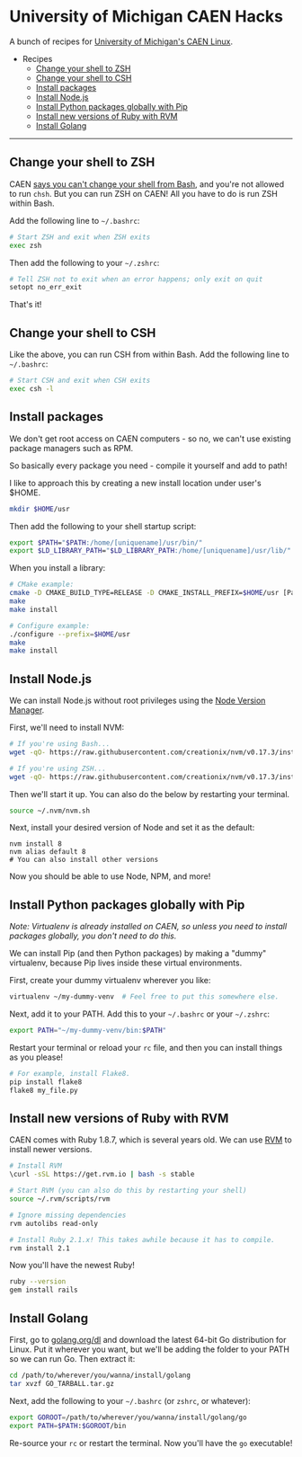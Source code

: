 University of Michigan CAEN Hacks
=================================

A bunch of recipes for [University of Michigan's CAEN Linux](http://caen.engin.umich.edu/faqs/linux).

* Recipes
  * [Change your shell to ZSH](#change-your-shell-to-zsh)
  * [Change your shell to CSH](#change-your-shell-to-csh)
  * [Install packages](#install-packages)
  * [Install Node.js](#install-nodejs)
  * [Install Python packages globally with Pip](#install-python-packages-globally-with-pip)
  * [Install new versions of Ruby with RVM](#install-new-versions-of-ruby-with-rvm)
  * [Install Golang](#install-golang)


************


Change your shell to ZSH
------------------------

CAEN [says you can't change your shell from Bash](http://caen.engin.umich.edu/faqs/linux#switchshell), and you're not allowed to run `chsh`. But you can run ZSH on CAEN! All you have to do is run ZSH within Bash.

Add the following line to `~/.bashrc`:

```bash
# Start ZSH and exit when ZSH exits
exec zsh
```

Then add the following to your `~/.zshrc`:

```sh
# Tell ZSH not to exit when an error happens; only exit on quit
setopt no_err_exit
```

That's it!

Change your shell to CSH
------------------------

Like the above, you can run CSH from within Bash. Add the following line to `~/.bashrc`:


```bash
# Start CSH and exit when CSH exits
exec csh -l
```

Install packages
---------------

We don't get root access on CAEN computers - so no, we can't use existing package managers such as RPM.

So basically every package you need - compile it yourself and add to path!

I like to approach this by creating a new install location under user's $HOME.

```bash
mkdir $HOME/usr
```

Then add the following to your shell startup script:

```bash
export $PATH="$PATH:/home/[uniquename]/usr/bin/"
export $LD_LIBRARY_PATH="$LD_LIBRARY_PATH:/home/[uniquename]/usr/lib/"
```

When you install a library:

```bash
# CMake example:
cmake -D CMAKE_BUILD_TYPE=RELEASE -D CMAKE_INSTALL_PREFIX=$HOME/usr [Path to CMake source]
make
make install

# Configure example:
./configure --prefix=$HOME/usr
make
make install
```

Install Node.js
---------------

We can install Node.js without root privileges using the [Node Version Manager](https://github.com/creationix/nvm).

First, we'll need to install NVM:

```sh
# If you're using Bash...
wget -qO- https://raw.githubusercontent.com/creationix/nvm/v0.17.3/install.sh | bash

# If you're using ZSH...
wget -qO- https://raw.githubusercontent.com/creationix/nvm/v0.17.3/install.sh | PROFILE=~/.zshrc bash
```

Then we'll start it up. You can also do the below by restarting your terminal.

```sh
source ~/.nvm/nvm.sh
```

Next, install your desired version of Node and set it as the default:

```
nvm install 8
nvm alias default 8
# You can also install other versions
```

Now you should be able to use Node, NPM, and more!

Install Python packages globally with Pip
-----------------------------------------

*Note: Virtualenv is already installed on CAEN, so unless you need to install packages globally, you don't need to do this.*

We can install Pip (and then Python packages) by making a "dummy" virtualenv, because Pip lives inside these virtual environments.

First, create your dummy virtualenv wherever you like:

```sh
virtualenv ~/my-dummy-venv  # Feel free to put this somewhere else.
```

Next, add it to your PATH. Add this to your `~/.bashrc` or your `~/.zshrc`:

```sh
export PATH="~/my-dummy-venv/bin:$PATH"
```

Restart your terminal or reload your `rc` file, and then you can install things as you please!

```sh
# For example, install Flake8.
pip install flake8
flake8 my_file.py
```

Install new versions of Ruby with RVM
-------------------------------------

CAEN comes with Ruby 1.8.7, which is several years old. We can use [RVM](http://rvm.io/) to install newer versions.

```sh
# Install RVM
\curl -sSL https://get.rvm.io | bash -s stable

# Start RVM (you can also do this by restarting your shell)
source ~/.rvm/scripts/rvm

# Ignore missing dependencies
rvm autolibs read-only

# Install Ruby 2.1.x! This takes awhile because it has to compile.
rvm install 2.1
```

Now you'll have the newest Ruby!

```sh
ruby --version
gem install rails
```

Install Golang
--------------

First, go to [golang.org/dl](https://golang.org/dl/) and download the latest 64-bit Go distribution for Linux. Put it wherever you want, but we'll be adding the folder to your PATH so we can run Go. Then extract it:

```sh
cd /path/to/wherever/you/wanna/install/golang
tar xvzf GO_TARBALL.tar.gz
```

Next, add the following to your `~/.bashrc` (or `zshrc`, or whatever):

```sh
export GOROOT=/path/to/wherever/you/wanna/install/golang/go
export PATH=$PATH:$GOROOT/bin
```

Re-source your `rc` or restart the terminal. Now you'll have the `go` executable!
